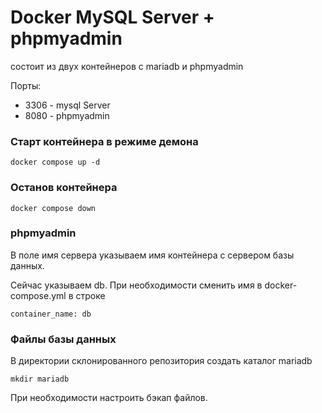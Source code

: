 # Docker MySQL Server + phpmyadmin

состоит из двух контейнеров с mariadb и phpmyadmin

Порты:
- 3306 - mysql Server
- 8080 - phpmyadmin

### Старт контейнера в режиме демона

    docker compose up -d

### Останов контейнера 

    docker compose down

### phpmyadmin
В поле имя сервера указываем имя контейнера с сервером базы данных. 

Сейчас указываем db. При необходимости сменить имя в docker-compose.yml в строке 

    container_name: db

### Файлы базы данных 

В директории склонированного репозитория создать каталог mariadb

    mkdir mariadb

При необходимости настроить бэкап файлов. 
